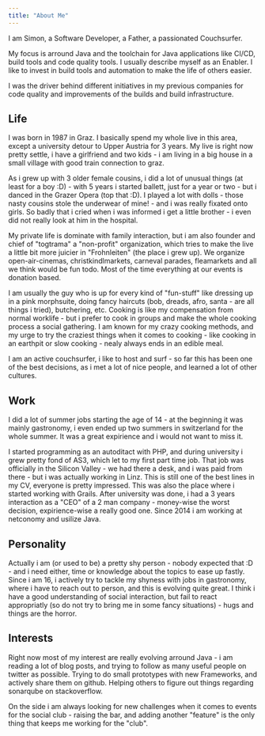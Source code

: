 ```yaml
---
title: "About Me"
---
```


I am Simon, a Software Developer, a Father, a passionated Couchsurfer.

My focus is arround Java and the toolchain for Java applications like CI/CD, build tools and code quality tools.
I usually describe myself as an Enabler. 
I like to invest in build tools and automation to make the life of others easier.

I was the driver behind different initiatives in my previous companies for code quality and improvements of the builds and build infrastructure.

## Life

I was born in 1987 in Graz. I basically spend my whole live in this area, except a university detour to Upper Austria for 3 years. My live is right now pretty settle, i have a girlfriend and two kids - i am living in a big house in a small village with good train connection to graz.

As i grew up with 3 older female cousins, i did a lot of unusual things (at least for a boy :D) - with 5 years i started ballett, just for a year or two - but i danced in the Grazer Opera (top that :D). I played a lot with dolls - those nasty cousins stole the underwear of mine! - and i was really fixated onto girls. So badly that i cried when i was informed i get a little brother - i even did not really look at him in the hospital.

My private life is dominate with family interaction, but i am also founder and chief of "togtrama" a "non-profit" organization, which tries to make the live a little bit more juicier in "Frohnleiten" (the place i grew up). We organize open-air-cinemas, christkindlmarkets, carneval parades, fleamarkets and all we think would be fun todo. Most of the time everything at our events is donation based.

I am usually the guy who is up for every kind of "fun-stuff" like dressing up in a pink morphsuite, doing fancy haircuts (bob, dreads, afro, santa - are all things i tried), butchering, etc. Cooking is like my compensation from normal worklife - but i prefer to cook in groups and make the whole cooking process a social gathering. I am known for my crazy cooking methods, and my urge to try the craziest things when it comes to cooking - like cooking in an earthpit or slow cooking - nealy always ends in an edible meal.

I am an active couchsurfer, i like to host and surf - so far this has been one of the best decisions, as i met a lot of nice people, and learned a lot of other cultures. 

## Work

I did a lot of summer jobs starting the age of 14 - at the beginning it was mainly gastronomy, i even ended up two summers in switzerland for the whole summer. It was a great expirience and i would not want to miss it.

I started programming as an autoditact with PHP, and during university i grew pretty fond of AS3, which let to my first part time job. That job was officially in the Silicon Valley - we had there a desk, and i was paid from there - but i was actually working in Linz. This is still one of the best lines in my CV, everyone is pretty impressed. This was also the place where i started working with Grails. After university was done, i had a 3 years interaction as a "CEO" of a 2 man company - money-wise the worst decision, expirience-wise a really good one. Since 2014 i am working at netconomy and usilize Java.

## Personality

Actually i am (or used to be) a pretty shy person - nobody expected that :D - and i need either, time or knowledge about the topics to ease up fastly. Since i am 16, i actively try to tackle my shyness with jobs in gastronomy, where i have to reach out to person, and this is evolving quite great. I think i have a good understanding of social interaction, but fail to react appropriatly (so do not try to bring me in some fancy situations) - hugs and things are the horror.

## Interests

Right now most of my interest are really evolving arround Java - i am reading a lot of blog posts, and trying to follow as many useful people on twitter as possible. Trying to do small prototypes with new Frameworks, and actively share them on github. Helping others to figure out things regarding sonarqube on stackoverflow.

On the side i am always looking for new challenges when it comes to events for the social club - raising the bar, and adding another "feature" is the only thing that keeps me working for the "club".


